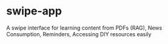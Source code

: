 # swipe-app
A swipe interface for learning content from PDFs (RAG), News Consumption, Reminders, Accessing DIY resources easily
